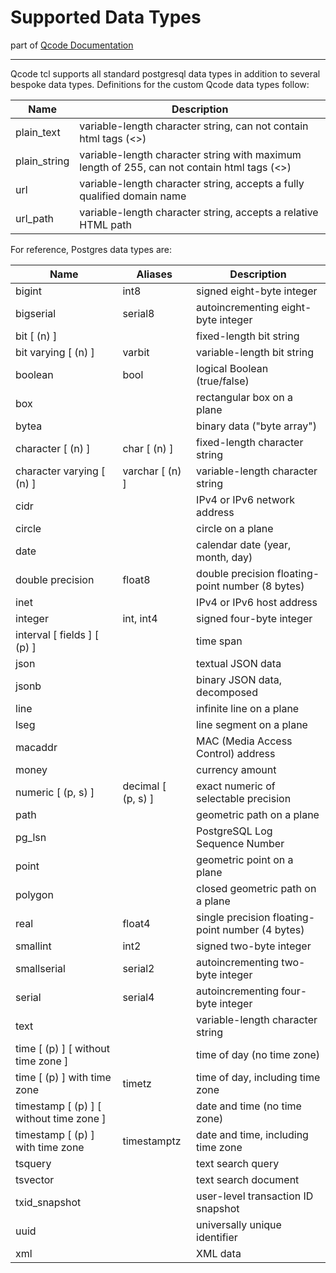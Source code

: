 Supported Data Types
========
part of [Qcode Documentation](index.md)

-----

Qcode tcl supports all standard postgresql data types in addition to several bespoke data types. Definitions for the custom Qcode data types follow:

|	Name	       | Description	|
|	------------ | ------------ |
| plain_text   | variable-length character string, can not contain html tags (<>) |
| plain_string | variable-length character string with maximum length of 255, can not contain html tags (<>) |
| url          | variable-length character string, accepts a fully qualified domain name |
| url_path     | variable-length character string, accepts a relative HTML path |


For reference, Postgres data types are:

|	Name	      | Aliases	    | Description	|
|	----------- | ----------- | ----------- |
|	bigint	|	int8	|	signed eight-byte integer	|
|	bigserial	|	serial8	|	autoincrementing eight-byte integer	|
|	bit [ (n) ]	|		|	fixed-length bit string	|
|	bit varying [ (n) ]	|	varbit	|	variable-length bit string	|
|	boolean	|	bool	|	logical Boolean (true/false)	|
|	box	|		|	rectangular box on a plane	|
|	bytea	|		|	binary data ("byte array")	|
|	character [ (n) ]	|	char [ (n) ]	|	fixed-length character string	|
|	character varying [ (n) ]	|	varchar [ (n) ]	|	variable-length character string	|
|	cidr	|		|	IPv4 or IPv6 network address	|
|	circle	|		|	circle on a plane	|
|	date	|		|	calendar date (year, month, day)	|
|	double precision	|	float8	|	double precision floating-point number (8 bytes)	|
|	inet	|		|	IPv4 or IPv6 host address	|
|	integer	|	int, int4	|	signed four-byte integer	|
|	interval [ fields ] [ (p) ]	|		|	time span	|
|	json	|		|	textual JSON data	|
|	jsonb	|		|	binary JSON data, decomposed	|
|	line	|		|	infinite line on a plane	|
|	lseg	|		|	line segment on a plane	|
|	macaddr	|		|	MAC (Media Access Control) address	|
|	money	|		|	currency amount	|
|	numeric [ (p, s) ]	|	decimal [ (p, s) ]	|	exact numeric of selectable precision	|
|	path	|		|	geometric path on a plane	|
|	pg_lsn	|		|	PostgreSQL Log Sequence Number	|
|	point	|		|	geometric point on a plane	|
|	polygon	|		|	closed geometric path on a plane	|
|	real	|	float4	|	single precision floating-point number (4 bytes)	|
|	smallint	|	int2	|	signed two-byte integer	|
|	smallserial	|	serial2	|	autoincrementing two-byte integer	|
|	serial	|	serial4	|	autoincrementing four-byte integer	|
|	text	|		|	variable-length character string	|
|	time [ (p) ] [ without time zone ]	|		|	time of day (no time zone)	|
|	time [ (p) ] with time zone	|	timetz	|	time of day, including time zone	|
|	timestamp [ (p) ] [ without time zone ]	|		|	date and time (no time zone)	|
|	timestamp [ (p) ] with time zone	|	timestamptz	|	date and time, including time zone	|
|	tsquery	|		|	text search query	|
|	tsvector	|		|	text search document	|
|	txid_snapshot	|		|	user-level transaction ID snapshot	|
|	uuid	|		|	universally unique identifier	|
|	xml	|		|	XML data	|
